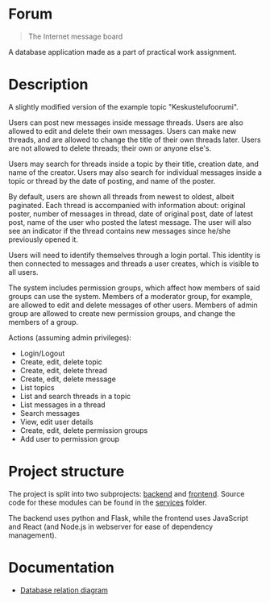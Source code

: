 # Forum

> The Internet message board

A database application made as a part of practical work assignment.

# Description

A slightly modified version of the example topic "Keskustelufoorumi".

Users can post new messages inside message threads. Users are also allowed to edit and delete their own messages. Users can make new threads, and are allowed to change the title of their own threads later. Users are not allowed to delete threads; their own or anyone else's.

Users may search for threads inside a topic by their title, creation date, and name of the creator. Users may also search for individual messages inside a topic or thread by the date of posting, and name of the poster.

By default, users are shown all threads from newest to oldest, albeit paginated. Each thread is accompanied with information about: original poster, number of messages in thread, date of original post, date of latest post, name of the user who posted the latest message. The user will also see an indicator if the thread contains new messages since he/she previously opened it.

Users will need to identify themselves through a login portal. This identity is then connected to messages and threads a user creates, which is visible to all users.

The system includes permission groups, which affect how members of said groups can use the system. Members of a moderator group, for example, are allowed to edit and delete messages of other users. Members of admin group are allowed to create new permission groups, and change the members of a group.

Actions (assuming admin privileges):
- Login/Logout
- Create, edit, delete topic
- Create, edit, delete thread
- Create, edit, delete message
- List topics
- List and search threads in a topic
- List messages in a thread
- Search messages
- View, edit user details
- Create, edit, delete permission groups
- Add user to permission group

# Project structure

The project is split into two subprojects: [backend](services/backend) and [frontend](services/frontend). Source code for these modules can be found in the [services](services) folder.

The backend uses python and Flask, while the frontend uses JavaScript and React (and Node.js in webserver for ease of dependency management).

# Documentation

- [Database relation diagram](documentation/db-chart.png)